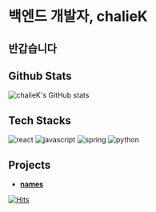 # 백엔드 개발자, chalieK

## 반갑습니다 

## Github Stats
![chalieK's GitHub stats](https://github-readme-stats.vercel.app/api?username=chalieK)

## Tech Stacks
![react](https://img.shields.io/badge/React-20232A?style=for-the-badge&logo=react&logoColor=61DAFB)
![javascript](https://img.shields.io/badge/JavaScript-323330?style=for-the-badge&logo=javascript&logoColor=F7DF1E)
![spring](https://img.shields.io/badge/Spring-6DB33F?style=for-the-badge&logo=spring&logoColor=white)
![python](https://img.shields.io/badge/Python-FFD43B?style=for-the-badge&logo=python&logoColor=blue)

## Projects
* **[names](https://github.com/chalieK/teamprc)**

[![Hits](https://hits.seeyoufarm.com/api/count/incr/badge.svg?url=https%3A%2F%2Fgithub.com%2FchalieK&count_bg=%2379C83D&title_bg=%23555555&icon=&icon_color=%23E7E7E7&title=hits&edge_flat=false)](https://hits.seeyoufarm.com)
